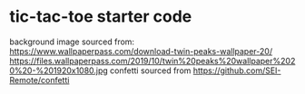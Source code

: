 # tic-tac-toe starter code
background image sourced from: https://www.wallpaperpass.com/download-twin-peaks-wallpaper-20/
https://files.wallpaperpass.com/2019/10/twin%20peaks%20wallpaper%2020%20-%201920x1080.jpg
confetti sourced from https://github.com/SEI-Remote/confetti